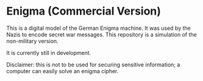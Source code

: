 # Enigma (Commercial Version)
This is a digital model of the German Enigma machine.  It was used by the Nazis to encode secret war messages.  This repository is a simulation of the non-military version.

It is currently still in development.

Disclaimer: this is not to be used for securing sensitive information; a computer can easily solve an enigma cipher.
